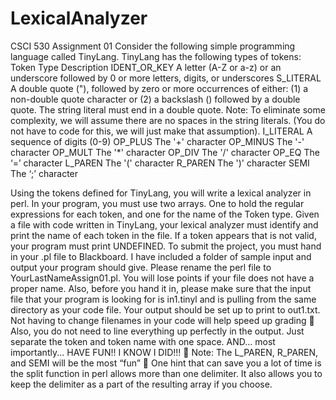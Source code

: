 # LexicalAnalyzer
CSCI 530 Assignment 01
Consider the following simple programming language called TinyLang.  TinyLang has the following types of tokens:
Token Type	Description
IDENT_OR_KEY	A letter (A-Z or a-z) or an underscore followed by 0 or more letters, digits, or underscores
S_LITERAL	A double quote ("), followed by zero or more occurrences of either:
    (1) a non-double quote character or 
    (2) a backslash (\) followed by a double quote.
The string literal must end in a double quote. 
Note: To eliminate some complexity, we will assume there are no spaces in the string literals. (You do not have to code for this, we will just make that assumption).
I_LITERAL	A sequence of digits (0-9)
OP_PLUS	The '+' character
OP_MINUS	The '-' character
OP_MULT	The '*' character
OP_DIV	The '/' character
OP_EQ	The ‘=’ character
L_PAREN	The '(' character
R_PAREN	The ')' character
SEMI	The ‘;’ character

Using the tokens defined for TinyLang, you will write a lexical analyzer in perl. In your program, you must use two arrays. One to hold the regular expressions for each token, and one for the name of the Token type. Given a file with code written in TinyLang, your lexical analyzer must identify and print the name of each token in the file. If a token appears that is not valid, your program must print UNDEFINED.
To submit the project, you must hand in your .pl file to Blackboard. I have included a folder of sample input and output your program should give. Please rename the perl file to YourLastNameAssign01.pl. You will lose points if your file does not have a proper name. Also, before you hand it in, please make sure that the input file that your program is looking for is in1.tinyl and is pulling from the same directory as your code file.  Your output should be set up to print to out1.txt. Not having to change filenames in your code will help speed up grading 
Also, you do not need to line everything up perfectly in the output. Just separate the token and token name with one space. 
AND... most importantly... HAVE FUN!! I KNOW I DID!!! 
Note: The L_PAREN, R_PAREN, and SEMI will be the most “fun”  One hint that can save you a lot of time is the split function in perl allows more than one delimiter. It also allows you to keep the delimiter as a part of the resulting array if you choose.

